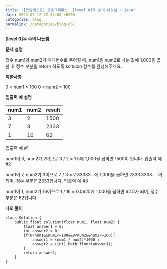 ```yaml
---
title: "[코딩테스트] 프로그래머스  [level 0]두 수의 나눗셈 - java"
date: 2023-03-12 22:32:00 +0900
categories: blog
permalink: /categories/blog-061
---
```



**[level 0]두 수의 나눗셈**



**문제 설명**

정수 num1과 num2가 매개변수로 주어질 때, num1을 num2로 나눈 값에 1,000을 곱한 후 정수 부분을 return 하도록 soltuion 함수를 완성해주세요.


**제한사항**

0 < num1 ≤ 100
0 < num2 ≤ 100

**입출력 예 설명**

| num1 | num2 | result | 
|------|---|---|
| 3 | 2 | 1500 |
| 7 | 3 | 2333 |
| 1 | 16 | 62 |


입출력 예 #1

num1이 3, num2가 2이므로 3 / 2 = 1.5에 1,000을 곱하면 1500이 됩니다.
입출력 예 #2

num1이 7, num2가 3이므로 7 / 3 = 2.33333...에 1,000을 곱하면 2333.3333.... 이 되며, 정수 부분은 2333입니다.
입출력 예 #3

num1이 1, num2가 16이므로 1 / 16 = 0.0625에 1,000을 곱하면 62.5가 되며, 정수 부분은 62입니다.

**나의 풀이**

```
class Solution {
    public float solution(float num1, float num2) {
        float answer1 = 0;
        int answer2 = 0;
        if(0<num1&&num1<=100&&0<num2&&num2<=100){
            answer1 = (num1 / num2)*1000 ;
            answer2 = (int) Math.floor(answer1);
        }
        return answer2;
    }
}
```


